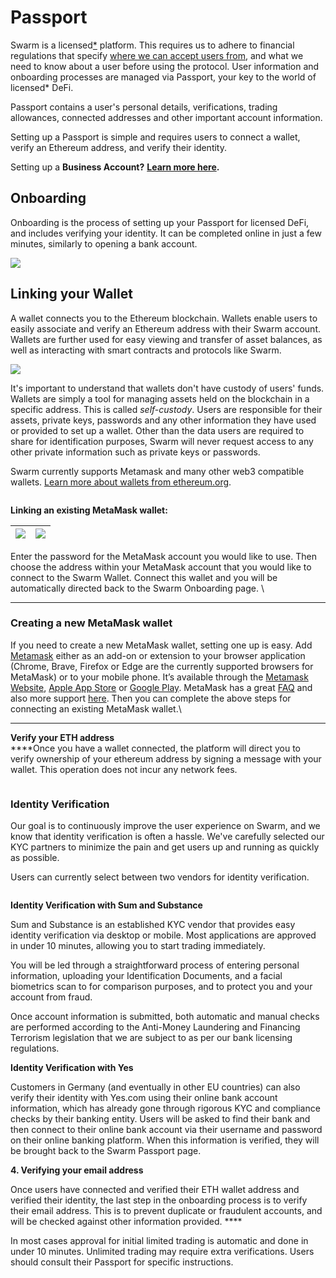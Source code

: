 # Passport

Swarm is a licensed[\*](https://docs.swarm.markets/about/license) platform. This requires us to adhere to financial regulations that specify [where we can accept users from](../getting-started/faq.md#limitations), and what we need to know about a user before using the protocol. User information and onboarding processes are managed via Passport, your key to the world of licensed\* DeFi.

Passport contains a user's personal details, verifications, trading allowances, connected addresses and other important account information.

Setting up a Passport is simple and requires users to connect a wallet, verify an Ethereum address, and verify their identity.

Setting up a **Business Account?** [**Learn more here**](businesses.md)**.** &#x20;

## Onboarding

Onboarding is the process of setting up your Passport for licensed DeFi, and includes verifying your identity. It can be completed online in just a few minutes, similarly to opening a bank account.

![](<../.gitbook/assets/image (37).png>)

## Linking your Wallet

A wallet connects you to the Ethereum blockchain. Wallets enable users to easily associate and verify an Ethereum address with their Swarm account. Wallets are further used for easy viewing and transfer of asset balances, as well as interacting with smart contracts and protocols like Swarm.

![](<../.gitbook/assets/image (15).png>)

It's important to understand that wallets don't have custody of users' funds. Wallets are simply a tool for managing assets held on the blockchain in a specific address. This is called _self-custody_. Users are responsible for their assets, private keys, passwords and any other information they have used or provided to set up a wallet. Other than the data users are required to share for identification purposes, Swarm will never request access to any other private information such as private keys or passwords.

Swarm currently supports Metamask and many other web3 compatible wallets. [Learn more about wallets from ethereum.org](https://ethereum.org/en/wallets/).

<figure><img src="../.gitbook/assets/image (22).png" alt=""><figcaption></figcaption></figure>

**Linking an existing MetaMask wallet:**

| ![](<../.gitbook/assets/image (31).png>) | ![](<../.gitbook/assets/image (8).png>) |
| ---------------------------------------- | --------------------------------------- |

Enter the password for the MetaMask account you would like to use. Then choose the address within your MetaMask account that you would like to connect to the Swarm Wallet. Connect this wallet and you will be automatically directed back to the Swarm Onboarding page. \\

***

### **Creating a new MetaMask wallet**

If you need to create a new MetaMask wallet, setting one up is easy. Add [Metamask](https://metamask.io) either as an add-on or extension to your browser application (Chrome, Brave, Firefox or Edge are the currently supported browsers for MetaMask) or to your mobile phone. It’s available through the [Metamask Website](https://metamask.io), [Apple App Store](https://apps.apple.com) or [Google Play](https://play.google.com/store/apps/details?id=io.metamask). MetaMask has a great [FAQ](https://metamask.io/faqs.html) and also more support [here](https://metamask.zendesk.com/hc/en-us). Then you can complete the above steps for connecting an existing MetaMask wallet.\\

***

**Verify your ETH address**\
\*\*\*\*Once you have a wallet connected, the platform will direct you to verify ownership of your ethereum address by signing a message with your wallet. This operation does not incur any network fees.

<figure><img src="../.gitbook/assets/image (25).png" alt=""><figcaption></figcaption></figure>

### Identity Verification

Our goal is to continuously improve the user experience on Swarm, and we know that identity verification is often a hassle. We've carefully selected our KYC partners to minimize the pain and get users up and running as quickly as possible.

Users can currently select between two vendors for identity verification.

<figure><img src="../.gitbook/assets/image (24).png" alt=""><figcaption></figcaption></figure>

**Identity Verification with Sum and Substance**

Sum and Substance is an established KYC vendor that provides easy identity verification via desktop or mobile. Most applications are approved in under 10 minutes, allowing you to start trading immediately.

You will be led through a straightforward process of entering personal information, uploading your Identification Documents, and a facial biometrics scan to for comparison purposes, and to protect you and your account from fraud.

Once account information is submitted, both automatic and manual checks are performed according to the Anti-Money Laundering and Financing Terrorism legislation that we are subject to as per our bank licensing regulations.

**Identity Verification with Yes**

Customers in Germany (and eventually in other EU countries) can also verify their identity with Yes.com using their online bank account information, which has already gone through rigorous KYC and compliance checks by their banking entity. Users will be asked to find their bank and then connect to their online bank account via their username and password on their online banking platform. When this information is verified, they will be brought back to the Swarm Passport page.<img src="../.gitbook/assets/image (11).png" alt="" data-size="original">

**4. Verifying your email address**

Once users have connected and verified their ETH wallet address and verified their identity, the last step in the onboarding process is to verify their email address. This is to prevent duplicate or fraudulent accounts, and will be checked against other information provided. \*\*\*\*

In most cases approval for initial limited trading is automatic and done in under 10 minutes. Unlimited trading may require extra verifications. Users should consult their Passport for specific instructions.
